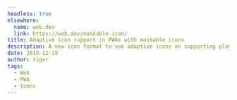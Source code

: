 ```yaml
---
headless: true
elsewhere:
  name: web.dev
  link: https://web.dev/maskable-icon/
title: Adaptive icon support in PWAs with maskable icons
description: A new icon format to use adaptive icons on supporting platforms.
date: 2019-12-19
author: tiger
tags:
  - Web
  - PWA
  - Icons
---
```

